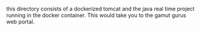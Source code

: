 this directory consists of a dockerized tomcat and the java real time project running in the docker container. This would take you to the gamut gurus web portal.
